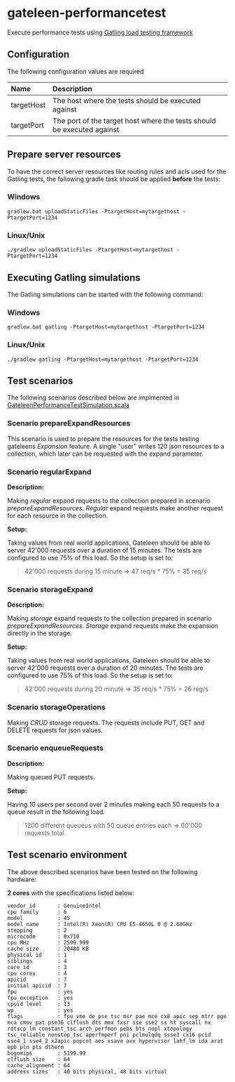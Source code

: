 # gateleen-performancetest
Execute performance tests using [Gatling load testing framework](http://gatling.io/#/)

## Configuration
The following configuration values are required


| Name       | Description |
| :----------| :----- |
| targetHost | The host where the tests should be executed against |
| targetPort | The port of the target host where the tests should be executed against |

## Prepare server resources
To have the correct server resources like routing rules and acls used for the Gatling tests, the following gradle task should be applied **before** the tests:
### Windows
```
gradlew.bat uploadStaticFiles -PtargetHost=mytargethost -PtargetPort=1234
```

### Linux/Unix
```
./gradlew uploadStaticFiles -PtargetHost=mytargethost -PtargetPort=1234
```

## Executing Gatling simulations
The Gatling simulations can be started with the following command:
### Windows
```
gradlew.bat gatling -PtargetHost=mytargethost -PtargetPort=1234
```

### Linux/Unix
```
./gradlew gatling -PtargetHost=mytargethost -PtargetPort=1234
```

## Test scenarios
The following scenarios described below are implmented in [GateleenPerformanceTestSimulation.scala](src/test/scala/gatling/simulations/GateleenPerformanceTestSimulation.scala)

### Scenario prepareExpandResources
This scenario is used to prepare the resources for the tests testing gateleens _Expansion_ feature. A single "user" writes 120 json resources to a collection,
which later can be requested with the expand parameter.

### Scenario regularExpand
**Description:**

Making _regular_ expand requests to the collection prepared in scenario _prepareExpandResources_. _Regular_ expand requests make another request for each resource in the collection.

**Setup:**

Taking values from real world applications, Gateleen should be able to server 42'000 requests over a duration of 15 minutes. The tests are configured to use 75% of this load. So the setup is set to:
> 42'000 requests during 15 minute => 47 req/s * 75% = 35 req/s

### Scenario storageExpand
**Description:**

Making _storage_ expand requests to the collection prepared in scenario _prepareExpandResources_. _Storage_ expand requests make the expansion directly in the storage.

**Setup:**

Taking values from real world applications, Gateleen should be able to server 42'000 requests over a duration of 20 minutes. The tests are configured to use 75% of this load. So the setup is set to:
> 42'000 requests during 20 minute => 35 req/s * 75% = 26 reg/s

### Scenario storageOperations
Making _CRUD_ storage requests. The requests include PUT, GET and DELETE requests for json values.

### Scenario enqueueRequests
**Description:**

Making queued PUT requests.

**Setup:**

Having 10 users per second over 2 minutes making each 50 requests to a queue result in the following load.
> 1200 different queueus with 50 queue entries each => 60'000 requests total

## Test scenario environment
The above described scenarios have been tested on the following hardware:

**2 cores** with the specifications listed below:
```
vendor_id       : GenuineIntel
cpu family      : 6
model           : 45
model name      : Intel(R) Xeon(R) CPU E5-4650L 0 @ 2.60GHz
stepping        : 2
microcode       : 0x710
cpu MHz         : 2599.999
cache size      : 20480 KB
physical id     : 1
siblings        : 4
core id         : 3
cpu cores       : 4
apicid          : 7
initial apicid  : 7
fpu             : yes
fpu_exception   : yes
cpuid level     : 13
wp              : yes
flags           : fpu vme de pse tsc msr pae mce cx8 apic sep mtrr pge mca cmov pat pse36 clflush dts mmx fxsr sse sse2 ss ht syscall nx rdtscp lm constant_tsc arch_perfmon pebs bts nopl xtopology tsc_reliable nonstop_tsc aperfmperf pni pclmulqdq ssse3 cx16 pcid sse4_1 sse4_2 x2apic popcnt aes xsave avx hypervisor lahf_lm ida arat epb pln pts dtherm
bogomips        : 5199.99
clflush size    : 64
cache_alignment : 64
address sizes   : 40 bits physical, 48 bits virtual
```
